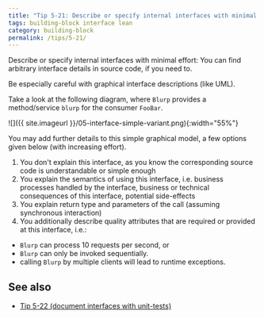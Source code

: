 ```yaml
---
title: "Tip 5-21: Describe or specify internal interfaces with minimal effort!"
tags: building-block interface lean
category: building-block
permalink: /tips/5-21/
---
```


Describe or specify internal interfaces with minimal effort:
You can find arbitrary interface details in source code,
if you need to.

Be especially careful with graphical interface descriptions
(like UML).

Take a look at the following diagram, where `Blurp`
provides a method/service `blurp` for the consumer `FooBar`.

![]({{ site.imageurl }}/05-interface-simple-variant.png){:width="55%"}


You may add further details to this simple graphical model,
a few options given below (with increasing effort).

1. You don't explain this interface, as you know the corresponding source code is understandable or simple enough
2. You explain the semantics of using this interface, i.e.
business processes handled by the interface, business or technical consequences of this interface, potential side-effects
3. You explain return type and parameters of the call (assuming
  synchronous interaction)
4. You additionally describe quality attributes that are required
or provided at this interface, i.e.:
  * `Blurp` can process 10 requests per second, or
  * `Blurp` can only be invoked sequentially.
  * calling `Blurp` by multiple clients will lead to runtime exceptions.


## See also

* [Tip 5-22 (document interfaces with unit-tests)](/tips/5-22)
